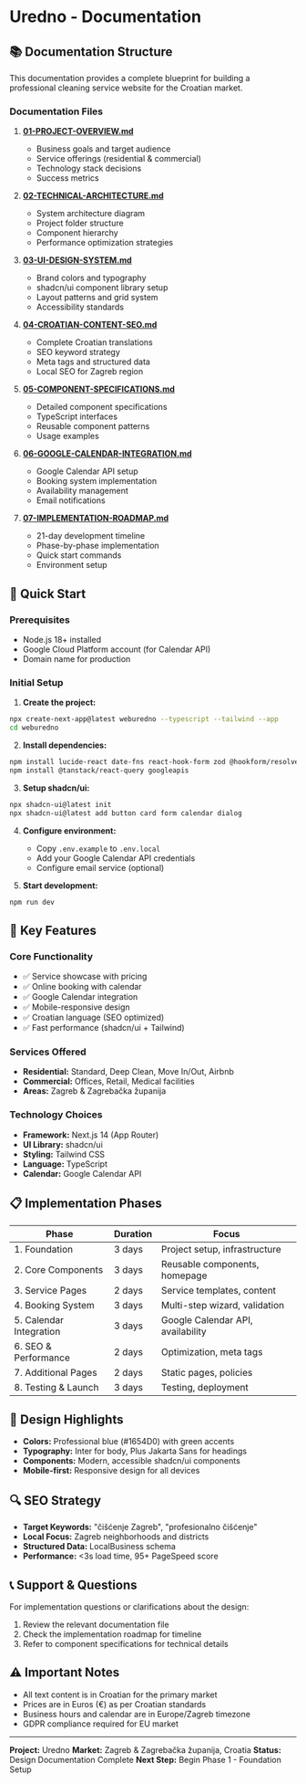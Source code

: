# Uredno - Documentation

## 📚 Documentation Structure

This documentation provides a complete blueprint for building a professional cleaning service website for the Croatian market.

### Documentation Files

1. **[01-PROJECT-OVERVIEW.md](01-PROJECT-OVERVIEW.md)**
   - Business goals and target audience
   - Service offerings (residential & commercial)
   - Technology stack decisions
   - Success metrics

2. **[02-TECHNICAL-ARCHITECTURE.md](02-TECHNICAL-ARCHITECTURE.md)**
   - System architecture diagram
   - Project folder structure
   - Component hierarchy
   - Performance optimization strategies

3. **[03-UI-DESIGN-SYSTEM.md](03-UI-DESIGN-SYSTEM.md)**
   - Brand colors and typography
   - shadcn/ui component library setup
   - Layout patterns and grid system
   - Accessibility standards

4. **[04-CROATIAN-CONTENT-SEO.md](04-CROATIAN-CONTENT-SEO.md)**
   - Complete Croatian translations
   - SEO keyword strategy
   - Meta tags and structured data
   - Local SEO for Zagreb region

5. **[05-COMPONENT-SPECIFICATIONS.md](05-COMPONENT-SPECIFICATIONS.md)**
   - Detailed component specifications
   - TypeScript interfaces
   - Reusable component patterns
   - Usage examples

6. **[06-GOOGLE-CALENDAR-INTEGRATION.md](06-GOOGLE-CALENDAR-INTEGRATION.md)**
   - Google Calendar API setup
   - Booking system implementation
   - Availability management
   - Email notifications

7. **[07-IMPLEMENTATION-ROADMAP.md](07-IMPLEMENTATION-ROADMAP.md)**
   - 21-day development timeline
   - Phase-by-phase implementation
   - Quick start commands
   - Environment setup

## 🚀 Quick Start

### Prerequisites
- Node.js 18+ installed
- Google Cloud Platform account (for Calendar API)
- Domain name for production

### Initial Setup

1. **Create the project:**
```bash
npx create-next-app@latest weburedno --typescript --tailwind --app
cd weburedno
```

2. **Install dependencies:**
```bash
npm install lucide-react date-fns react-hook-form zod @hookform/resolvers
npm install @tanstack/react-query googleapis
```

3. **Setup shadcn/ui:**
```bash
npx shadcn-ui@latest init
npx shadcn-ui@latest add button card form calendar dialog
```

4. **Configure environment:**
   - Copy `.env.example` to `.env.local`
   - Add your Google Calendar API credentials
   - Configure email service (optional)

5. **Start development:**
```bash
npm run dev
```

## 🎯 Key Features

### Core Functionality
- ✅ Service showcase with pricing
- ✅ Online booking with calendar
- ✅ Google Calendar integration
- ✅ Mobile-responsive design
- ✅ Croatian language (SEO optimized)
- ✅ Fast performance (shadcn/ui + Tailwind)

### Services Offered
- **Residential:** Standard, Deep Clean, Move In/Out, Airbnb
- **Commercial:** Offices, Retail, Medical facilities
- **Areas:** Zagreb & Zagrebačka županija

### Technology Choices
- **Framework:** Next.js 14 (App Router)
- **UI Library:** shadcn/ui
- **Styling:** Tailwind CSS
- **Language:** TypeScript
- **Calendar:** Google Calendar API

## 📋 Implementation Phases

| Phase | Duration | Focus |
|-------|----------|-------|
| 1. Foundation | 3 days | Project setup, infrastructure |
| 2. Core Components | 3 days | Reusable components, homepage |
| 3. Service Pages | 2 days | Service templates, content |
| 4. Booking System | 3 days | Multi-step wizard, validation |
| 5. Calendar Integration | 3 days | Google Calendar API, availability |
| 6. SEO & Performance | 2 days | Optimization, meta tags |
| 7. Additional Pages | 2 days | Static pages, policies |
| 8. Testing & Launch | 3 days | Testing, deployment |

## 🎨 Design Highlights

- **Colors:** Professional blue (#1654D0) with green accents
- **Typography:** Inter for body, Plus Jakarta Sans for headings
- **Components:** Modern, accessible shadcn/ui components
- **Mobile-first:** Responsive design for all devices

## 🔍 SEO Strategy

- **Target Keywords:** "čišćenje Zagreb", "profesionalno čišćenje"
- **Local Focus:** Zagreb neighborhoods and districts
- **Structured Data:** LocalBusiness schema
- **Performance:** <3s load time, 95+ PageSpeed score

## 📞 Support & Questions

For implementation questions or clarifications about the design:
1. Review the relevant documentation file
2. Check the implementation roadmap for timeline
3. Refer to component specifications for technical details

## ⚠️ Important Notes

- All text content is in Croatian for the primary market
- Prices are in Euros (€) as per Croatian standards
- Business hours and calendar are in Europe/Zagreb timezone
- GDPR compliance required for EU market

---

**Project:** Uredno
**Market:** Zagreb & Zagrebačka županija, Croatia
**Status:** Design Documentation Complete
**Next Step:** Begin Phase 1 - Foundation Setup